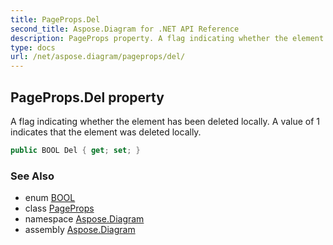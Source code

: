 ```yaml
---
title: PageProps.Del
second_title: Aspose.Diagram for .NET API Reference
description: PageProps property. A flag indicating whether the element has been deleted locally. A value of 1 indicates that the element was deleted locally
type: docs
url: /net/aspose.diagram/pageprops/del/
---
```

## PageProps.Del property

A flag indicating whether the element has been deleted locally. A value of 1 indicates that the element was deleted locally.

```csharp
public BOOL Del { get; set; }
```

### See Also

* enum [BOOL](../../bool/)
* class [PageProps](../)
* namespace [Aspose.Diagram](../../pageprops/)
* assembly [Aspose.Diagram](../../../)


